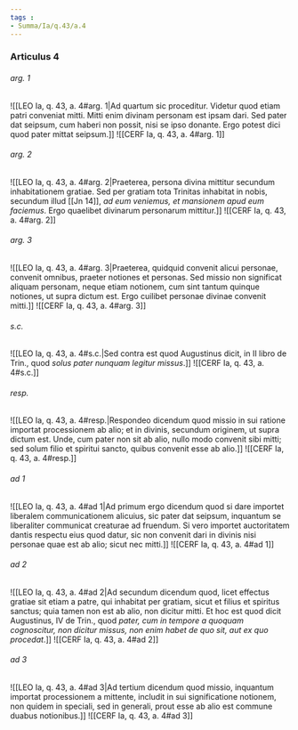 ```yaml
---
tags : 
- Summa/Ia/q.43/a.4
---
```


### Articulus 4

###### arg. 1
![[LEO Ia, q. 43, a. 4#arg. 1|Ad quartum sic proceditur. Videtur quod etiam patri conveniat mitti. Mitti enim divinam personam est ipsam dari. Sed pater dat seipsum, cum haberi non possit, nisi se ipso donante. Ergo potest dici quod pater mittat seipsum.]]
![[CERF Ia, q. 43, a. 4#arg. 1]]

###### arg. 2
![[LEO Ia, q. 43, a. 4#arg. 2|Praeterea, persona divina mittitur secundum inhabitationem gratiae. Sed per gratiam tota Trinitas inhabitat in nobis, secundum illud [[Jn 14]], *ad eum veniemus, et mansionem apud eum faciemus*. Ergo quaelibet divinarum personarum mittitur.]]
![[CERF Ia, q. 43, a. 4#arg. 2]]

###### arg. 3
![[LEO Ia, q. 43, a. 4#arg. 3|Praeterea, quidquid convenit alicui personae, convenit omnibus, praeter notiones et personas. Sed missio non significat aliquam personam, neque etiam notionem, cum sint tantum quinque notiones, ut supra dictum est. Ergo cuilibet personae divinae convenit mitti.]]
![[CERF Ia, q. 43, a. 4#arg. 3]]

###### s.c.
![[LEO Ia, q. 43, a. 4#s.c.|Sed contra est quod Augustinus dicit, in II libro de Trin., quod *solus pater nunquam legitur missus*.]]
![[CERF Ia, q. 43, a. 4#s.c.]]

###### resp.
![[LEO Ia, q. 43, a. 4#resp.|Respondeo dicendum quod missio in sui ratione importat processionem ab alio; et in divinis, secundum originem, ut supra dictum est. Unde, cum pater non sit ab alio, nullo modo convenit sibi mitti; sed solum filio et spiritui sancto, quibus convenit esse ab alio.]]
![[CERF Ia, q. 43, a. 4#resp.]]

###### ad 1
![[LEO Ia, q. 43, a. 4#ad 1|Ad primum ergo dicendum quod si dare importet liberalem communicationem alicuius, sic pater dat seipsum, inquantum se liberaliter communicat creaturae ad fruendum. Si vero importet auctoritatem dantis respectu eius quod datur, sic non convenit dari in divinis nisi personae quae est ab alio; sicut nec mitti.]]
![[CERF Ia, q. 43, a. 4#ad 1]]

###### ad 2
![[LEO Ia, q. 43, a. 4#ad 2|Ad secundum dicendum quod, licet effectus gratiae sit etiam a patre, qui inhabitat per gratiam, sicut et filius et spiritus sanctus; quia tamen non est ab alio, non dicitur mitti. Et hoc est quod dicit Augustinus, IV de Trin., quod *pater, cum in tempore a quoquam cognoscitur, non dicitur missus, non enim habet de quo sit, aut ex quo procedat*.]]
![[CERF Ia, q. 43, a. 4#ad 2]]

###### ad 3
![[LEO Ia, q. 43, a. 4#ad 3|Ad tertium dicendum quod missio, inquantum importat processionem a mittente, includit in sui significatione notionem, non quidem in speciali, sed in generali, prout esse ab alio est commune duabus notionibus.]]
![[CERF Ia, q. 43, a. 4#ad 3]]

